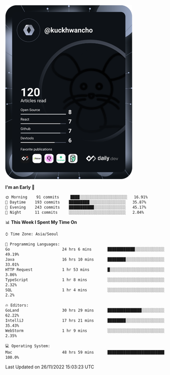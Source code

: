 <a href="https://app.daily.dev/kuckhwancho"><img src="https://github.com/kuckjwi0928/kuckjwi0928/blob/master/devcard.svg" width="400" alt="Kuckjwi Devcard"/></a>

<!--START_SECTION:waka-->
**I'm an Early 🐤** 

```text
🌞 Morning    91 commits     ████░░░░░░░░░░░░░░░░░░░░░   16.91% 
🌆 Daytime    193 commits    █████████░░░░░░░░░░░░░░░░   35.87% 
🌃 Evening    243 commits    ███████████░░░░░░░░░░░░░░   45.17% 
🌙 Night      11 commits     ░░░░░░░░░░░░░░░░░░░░░░░░░   2.04%

```


📊 **This Week I Spent My Time On** 

```text
⌚︎ Time Zone: Asia/Seoul

💬 Programming Languages: 
Go                       24 hrs 6 mins       ████████████░░░░░░░░░░░░░   49.19% 
Java                     16 hrs 10 mins      ████████░░░░░░░░░░░░░░░░░   33.01% 
HTTP Request             1 hr 53 mins        █░░░░░░░░░░░░░░░░░░░░░░░░   3.86% 
TypeScript               1 hr 8 mins         ░░░░░░░░░░░░░░░░░░░░░░░░░   2.32% 
SQL                      1 hr 4 mins         ░░░░░░░░░░░░░░░░░░░░░░░░░   2.2%

🔥 Editors: 
GoLand                   30 hrs 29 mins      ███████████████░░░░░░░░░░   62.22% 
IntelliJ                 17 hrs 21 mins      ████████░░░░░░░░░░░░░░░░░   35.43% 
WebStorm                 1 hr 9 mins         ░░░░░░░░░░░░░░░░░░░░░░░░░   2.35%

💻 Operating System: 
Mac                      48 hrs 59 mins      █████████████████████████   100.0%

```


 Last Updated on 26/11/2022 15:03:23 UTC
<!--END_SECTION:waka-->
